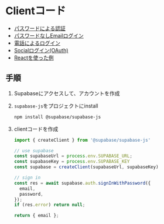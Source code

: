 # Clientコード

- [パスワードによる認証](https://supabase.com/docs/guides/auth/passwords)
- [パスワードなしEmailログイン](https://supabase.com/docs/guides/auth/auth-email-passwordless)
- [電話によるログイン](https://supabase.com/docs/guides/auth/phone-login)
- [Socialログイン(OAuth)](https://supabase.com/docs/guides/auth/social-login)
- [Reactを使った例](https://supabase.com/docs/guides/auth/quickstarts/react)

## 手順

1. Supabaseにアクセスして、アカウントを作成
2. `supabase-js`をプロジェクトにinstall

    ```sh
    npm install @supabase/supabase-js
    ```

3. clientコードを作成

    ```js
    import { createClient } from '@supabase/supabase-js'

    // use supabase
    const supabaseUrl = process.env.SUPABASE_URL;
    const supabaseKey = process.env.SUPABASE_KEY
    const supabase = createClient(supabaseUrl, supabaseKey)

    // sign in
    const res = await supabase.auth.signInWithPassword({
      email,
      password,
    });
    if (res.error) return null;

    return { email };
    ```
